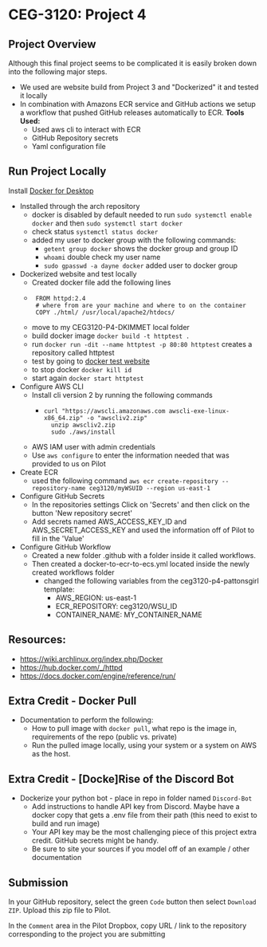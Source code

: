 # CEG-3120: Project 4

## Project Overview

Although this final project seems to be complicated it is easily broken down into the following major steps.

- We used are website build from Project 3 and "Dockerized" it and tested it locally
- In combination with Amazons ECR service and GitHub actions we setup a workflow that pushed GitHub releases automatically to ECR.
  **Tools Used:**
  - Used aws cli to interact with ECR
  - GitHub Repository secrets
  - Yaml configuration file

## Run Project Locally

Install [Docker for Desktop](https://www.docker.com/products/docker-desktop)

- Installed through the arch repository
  - docker is disabled by default needed to run `sudo systemctl enable docker` and then `sudo systemctl start docker`
  - check status `systemctl status docker`
  - added my user to docker group with the following commands:
    - `getent group docker` shows the docker group and group ID
    - `whoami` double check my user name
    - `sudo gpasswd -a dayne docker` added user to docker group
- Dockerized website and test locally
  - Created docker file add the following lines
  -      FROM httpd:2.4
         # where from are your machine and where to on the container
         COPY ./html/ /usr/local/apache2/htdocs/
  - move to my CEG3120-P4-DKIMMET local folder
  - build docker image `docker build -t httptest .`
  - run `docker run -dit --name httptest -p 80:80 httptest` creates a repository called httptest
  - test by going to [docker test website](http://127.0.0.1/)
  - to stop docker `docker kill id`
  - start again `docker start httptest`
- Configure AWS CLI
  - Install cli version 2 by running the following commands
    -     curl "https://awscli.amazonaws.com awscli-exe-linux-x86_64.zip" -o "awscliv2.zip"
            unzip awscliv2.zip
            sudo ./aws/install
  - AWS IAM user with admin credentials
  - Use `aws configure` to enter the information needed that was provided to us on Pilot
- Create ECR
  - used the following command `aws ecr create-repository --repository-name ceg3120/myWSUID --region us-east-1`
- Configure GitHub Secrets
  - In the repositories settings Click on 'Secrets' and then click on the button 'New repository secret'
  - Add secrets named AWS_ACCESS_KEY_ID and AWS_SECRET_ACCESS_KEY and used the information off of Pilot to fill in the 'Value'
- Configure GitHub Workflow
  - Created a new folder .github with a folder inside it called workflows.
  - Then created a docker-to-ecr-to-ecs.yml located inside the newly created workflows folder
    - changed the following variables from the ceg3120-p4-pattonsgirl template:
      - AWS_REGION: us-east-1
      - ECR_REPOSITORY: ceg3120/WSU_ID
      - CONTAINER_NAME: MY_CONTAINER_NAME

## Resources:

- https://wiki.archlinux.org/index.php/Docker
- https://hub.docker.com/_/httpd
- https://docs.docker.com/engine/reference/run/

## Extra Credit - Docker Pull

- Documentation to perform the following:
  - How to pull image with `docker pull`, what repo is the image in, requirements of the repo (public vs. private)
  - Run the pulled image locally, using your system or a system on AWS as the host.

## Extra Credit - [Docke]Rise of the Discord Bot

- Dockerize your python bot - place in repo in folder named `Discord-Bot`
  - Add instructions to handle API key from Discord. Maybe have a docker copy that gets a .env file from their path (this need to exist to build and run image)
  - Your API key may be the most challenging piece of this project extra credit. GitHub secrets might be handy.
  - Be sure to site your sources if you model off of an example / other documentation

## Submission

In your GitHub repository, select the green `Code` button then select `Download ZIP`. Upload this zip file to Pilot.

In the `Comment` area in the Pilot Dropbox, copy URL / link to the repository corresponding to the project you are submitting

